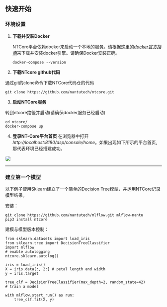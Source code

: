 ##  <b>快速开始</b> <!-- {docsify-ignore} -->
### 环境设置

1. **下载并安装Docker**

   NTCore平台依赖docker来启动一个本地的服务。请根据这里的<em>[docker官方指南](https://docs.docker.com/get-started/#download-and-install-docker)</em>来下载并安装docker引擎。请确保Docker安装正确。
   ```
   docker-compose --version
   ```

2. **下载NTcore github代码**

  通过git的clone命令下载NTCore代码仓的代码
  ```
  git clone https://github.com/nantutech/ntcore.git
  ```

3. **启动NTCore服务**

  转到ntcore路径并启动(请确保docker服务已经启动)
  ```
  cd ntcore/
  docker-compose up
  ```

4. **登录NT-Core平台首页**
  在浏览器中打开<em>http://localhost:8180/dsp/console/home</em>。如果出现如下所示的平台首页, 那代表环境已经搭建成功。
  <img src="./media/workspace-home.png" style="border:1px solid #F7F7F7; border-radius:5px;" />

---
### 建立第一个模型
以下例子使用Sklearn建立了一个简单的Decision Tree模型，并运用NTCore记录模型结果。

安装：
```
git clone https://github.com/nantutech/mlflow.git mlflow-nantu
pip3 install ntcore
```

建模与模型版本控制：
```
from sklearn.datasets import load_iris
from sklearn.tree import DecisionTreeClassifier
import mlflow
# enable autologging
ntcore.sklearn.autolog()

iris = load_iris()
X = iris.data[:, 2:] # petal length and width
y = iris.target

tree_clf = DecisionTreeClassifier(max_depth=2, random_state=42)
# train a model

with mlflow.start_run() as run:
    tree_clf.fit(X, y)
```